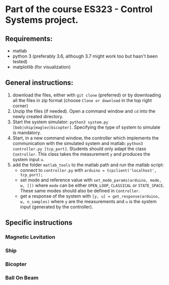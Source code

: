 # Part of the course ES323 - Control Systems project.

## Requirements:
* matlab
* python 3 (preferably 3.6, although 3.7 might work too but hasn't been tested)
* matplotlib (for visualization)

## General instructions:
1. download the files, either with `git clone` (preferred) or by downloading all the files in zip format (choose `Clone or download` in the top right corner)
1. Unzip the files (if needed). Open a command window and `cd` into the newly created directory.
1. Start the system simulator: `python3 system.py [bob|ship|maglev|bicopter]`.
Specifying the type of system to simulate is mandatory.
1. Start, in a new command window, the controller which implements the communication with the simulated system and matlab: `python3 controller.py [tcp_port]`. 
Students should only adapt the class `Controller`. This class takes the measurement `y` and produces the system input `u`.
1. add the folder `matlab_tools` to the matlab path and run the matlab script:
    * connect to `controller.py` with `arduino = tcpclient('localhost', tcp_port);`
    * set mode and reference value with `set_mode_params(arduino, mode, w, [])` where `mode` can be either `OPEN_LOOP`, `CLASSICAL` or `STATE_SPACE`. These same modes should also be defined in `Controller`.
    * get a response of the system with `[y, u] = get_response(arduino, w, n_samples)` where `y` are the measurements and `u` is the system input (generated by the controller). 

## Specific instructions
### Magnetic Levitation
### Ship
### Bicopter
### Ball On Beam